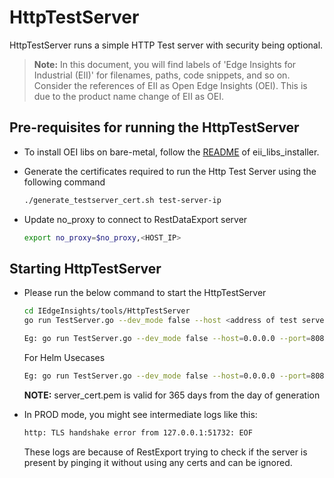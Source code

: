 # HttpTestServer

HttpTestServer runs a simple HTTP Test server with security being optional.

>**Note:** In this document, you will find labels of 'Edge Insights for Industrial (EII)' for filenames, paths, code snippets, and so on. Consider the references of EII as Open Edge Insights (OEI). This is due to the product name change of EII as OEI.

## Pre-requisites for running the HttpTestServer

* To install OEI libs on bare-metal, follow the [README](https://github.com/open-edge-insights/eii-core/blob/master/common/README.md) of eii_libs_installer.

* Generate the certificates required to run the Http Test Server using the following command

    ```sh
    ./generate_testserver_cert.sh test-server-ip
    ```

* Update no_proxy to connect to RestDataExport server

    ```sh
    export no_proxy=$no_proxy,<HOST_IP>
    ```

## Starting HttpTestServer

* Please run the below command to start the HttpTestServer

    ```sh
    cd IEdgeInsights/tools/HttpTestServer
    go run TestServer.go --dev_mode false --host <address of test server> --port <port of test server> --rdehost <address of Rest Data Export server> --rdeport <port of Rest Data Export server>
    ```

    ```sh
    Eg: go run TestServer.go --dev_mode false --host=0.0.0.0 --port=8082 --rdehost=localhost --rdeport=8087
    ```

    For Helm Usecases

     ```sh
    Eg: go run TestServer.go --dev_mode false --host=0.0.0.0 --port=8082 --rdehost=<maser_node_ip>--rdeport=31509 --client_ca_path ../../build/helm-eii/eii-deploy/Certificates/rootca/cacert.pem
    ```

  **NOTE:** server_cert.pem is valid for 365 days from the day of generation

* In PROD mode, you might see intermediate logs like this:

    ```sh
    http: TLS handshake error from 127.0.0.1:51732: EOF
    ```

  These logs are because of RestExport trying to check if the server is present by pinging it without using any certs and can be ignored.
